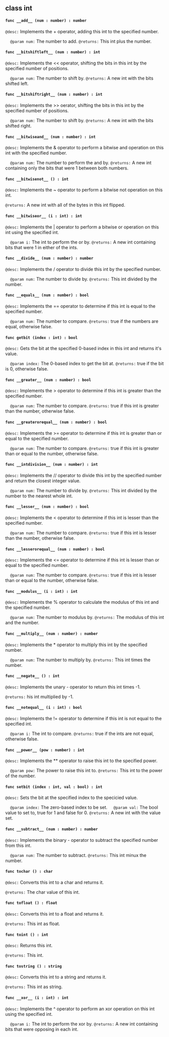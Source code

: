 ## class int

#### ```func __add__ (num : number) : number```


```@desc:``` Implements the + operator, adding this int to the specified number.

&nbsp;&nbsp;&nbsp;&nbsp;```@param num:``` The number to add.
```@returns:``` This int plus the number.

#### ```func __bitshiftleft__ (num : number) : int```


```@desc:``` Implements the << operator, shifting the bits in this int by the specified number of positions.

&nbsp;&nbsp;&nbsp;&nbsp;```@param num:``` The number to shift by.
```@returns:``` A new int with the bits shifted left.

#### ```func __bitshiftright__ (num : number) : int```


```@desc:``` Implements the >> oerator, shifting the bits in this int by the specified number of positions.

&nbsp;&nbsp;&nbsp;&nbsp;```@param num:``` The number to shift by.
```@returns:``` A new int with the bits shifted right.

#### ```func __bitwiseand__ (num : number) : int```


```@desc:``` Implements the & operator to perform a bitwise and operation on this int with the specified number.

&nbsp;&nbsp;&nbsp;&nbsp;```@param num:``` The number to perform the and by.
```@returns:``` A new int containing only the bits that were 1 between both numbers.

#### ```func __bitwisenot__ () : int```


```@desc:``` Implements the ~ operator to perform a bitwise not operation on this int.

```@returns:``` A new int with all of the bytes in this int flipped.

#### ```func __bitwiseor__ (i : int) : int```


```@desc:``` Implements the | operator to perform a bitwise or operation on this int using the specified int.

&nbsp;&nbsp;&nbsp;&nbsp;```@param i:``` The int to perform the or by.
```@returns:``` A new int containing bits that were 1 in either of the ints.

#### ```func __divide__ (num : number) : number```


```@desc:``` Implements the / operator to divide this int by the specified number.

&nbsp;&nbsp;&nbsp;&nbsp;```@param num:``` The number to divide by.
```@returns:``` This int divided by the number.

#### ```func __equals__ (num : number) : bool```


```@desc:``` Implements the == operator to determine if this int is equal to the specified number.

&nbsp;&nbsp;&nbsp;&nbsp;```@param num:``` The number to compare.
```@returns:``` true if the numbers are equal, otherwise false.

#### ```func getbit (index : int) : bool```


```@desc:``` Gets the bit at the specified 0-based index in this int and returns it's value.

&nbsp;&nbsp;&nbsp;&nbsp;```@param index:``` The 0-based index to get the bit at.
```@returns:``` true if the bit is 0, otherwise false.

#### ```func __greater__ (num : number) : bool```


```@desc:``` Implements the > operator to determine if this int is greater than the specified number.

&nbsp;&nbsp;&nbsp;&nbsp;```@param num:``` The number to compare.
```@returns:``` true if this int is greater than the number, otherwise false.

#### ```func __greaterorequal__ (num : number) : bool```


```@desc:``` Implements the >= operator to determine if this int is greater than or equal to the specified number.

&nbsp;&nbsp;&nbsp;&nbsp;```@param num:``` The number to compare.
```@returns:``` true if this int is greater than or equal to the number, otherwise false.

#### ```func __intdivision__ (num : number) : int```


```@desc:``` Implements the // operator to divide this int by the specified number and return the closest integer value.

&nbsp;&nbsp;&nbsp;&nbsp;```@param num:``` The number to divide by.
```@returns:``` This int divided by the number to the nearest whole int.

#### ```func __lesser__ (num : number) : bool```


```@desc:``` Implements the < operator to determine if this int is lesser than the specified number.

&nbsp;&nbsp;&nbsp;&nbsp;```@param num:``` The number to compare.
```@returns:``` true if this int is lesser than the number, otherwise false.

#### ```func __lesserorequal__ (num : number) : bool```


```@desc:``` Implements the <= operator to determine if this int is lesser than or equal to the specified number.

&nbsp;&nbsp;&nbsp;&nbsp;```@param num:``` The number to compare.
```@returns:``` true if this int is lesser than or equal to the number, otherwise false.

#### ```func __modulus__ (i : int) : int```


```@desc:``` Implements the % operator to calculate the modulus of this int and the specified number.

&nbsp;&nbsp;&nbsp;&nbsp;```@param num:``` The number to modulus by.
```@returns:``` The modulus of this int and the number.

#### ```func __multiply__ (num : number) : number```


```@desc:``` Implements the * operator to multiply this int by the specified number.

&nbsp;&nbsp;&nbsp;&nbsp;```@param num:``` The number to multiply by.
```@returns:``` This int times the number.

#### ```func __negate__ () : int```


```@desc:``` Implements the unary - operator to return this int times -1.

```@returns:``` his int multiplied by -1.

#### ```func __notequal__ (i : int) : bool```


```@desc:``` Implements the != operator to determine if this int is not equal to the specified int.

&nbsp;&nbsp;&nbsp;&nbsp;```@param i:``` The int to compare.
```@returns:``` true if the ints are not equal, otherwise false.

#### ```func __power__ (pow : number) : int```


```@desc:``` Implements the ** operator to raise this int to the specified power.

&nbsp;&nbsp;&nbsp;&nbsp;```@param pow:``` The power to raise this int to.
```@returns:``` This int to the power of the number.

#### ```func setbit (index : int, val : bool) : int```


```@desc:``` Sets the bit at the specified index to the specicied value.

&nbsp;&nbsp;&nbsp;&nbsp;```@param index:``` The zero-based index to be set.
&nbsp;&nbsp;&nbsp;&nbsp;```@param val:``` The bool value to set to, true for 1 and false for 0.
```@returns:``` A new int with the value set.

#### ```func __subtract__ (num : number) : number```


```@desc:``` Implements the binary - operator to subtract the specified number from this int.

&nbsp;&nbsp;&nbsp;&nbsp;```@param num:``` The number to subtract.
```@returns:``` This int minux the number.

#### ```func tochar () : char```


```@desc:``` Converts this int to a char and returns it.

```@returns:``` The char value of this int.

#### ```func tofloat () : float```


```@desc:``` Converts this int to a float and returns it.

```@returns:``` This int as float.

#### ```func toint () : int```


```@desc:``` Returns this int.

```@returns:``` This int.

#### ```func tostring () : string```


```@desc:``` Converts this int to a string and returns it.

```@returns:``` This int as string.

#### ```func __xor__ (i : int) : int```


```@desc:``` Implements the ^ operator to perform an xor operation on this int using the specified int.

&nbsp;&nbsp;&nbsp;&nbsp;```@param i:``` The int to perform the xor by.
```@returns:``` A new int containing bits that were opposing in each int.

